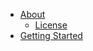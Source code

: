 * [About](about/README.md)
    * [License](about/license.md)
* [Getting Started](getting_started/README.md)

